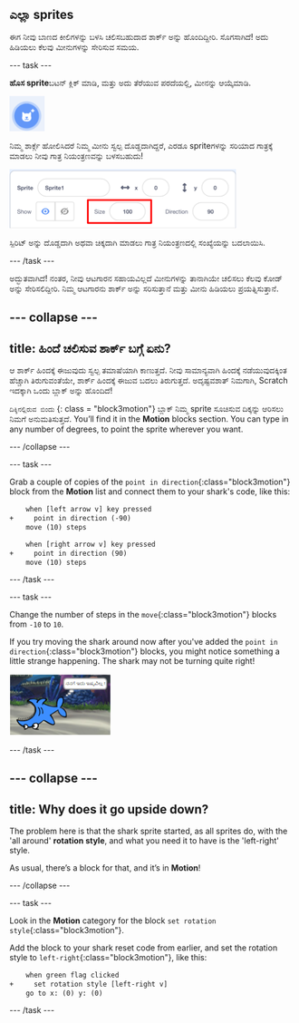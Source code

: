 ## ಎಲ್ಲಾ sprites

ಈಗ ನೀವು ಬಾಣದ ಕೀಲಿಗಳನ್ನು ಬಳಸಿ ಚಲಿಸಬಹುದಾದ ಶಾರ್ಕ್ ಅನ್ನು ಹೊಂದಿದ್ದೀರಿ. ಸೊಗಸಾಗಿದೆ! ಅದು ಹಿಡಿಯಲು ಕೆಲವು ಮೀನುಗಳನ್ನು ಸೇರಿಸುವ ಸಮಯ.

\--- task \---

**ಹೊಸ sprite**ಬಟನ್ ಕ್ಲಿಕ್ ಮಾಡಿ, ಮತ್ತು ಅದು ತೆರೆಯುವ ಪರದೆಯಲ್ಲಿ, ಮೀನನ್ನು ಆಯ್ಕೆಮಾಡಿ.

![ಹೊಸ sprite ಬಟನ್](images/spritesNewFromLibrary.png)

ನಿಮ್ಮ ಶಾರ್ಕ್ಗೆ ಹೋಲಿಸಿದರೆ ನಿಮ್ಮ ಮೀನು ಸ್ವಲ್ಪ ದೊಡ್ಡದಾಗಿದ್ದರೆ, ಎರಡೂ sprite‌ಗಳನ್ನು ಸರಿಯಾದ ಗಾತ್ರಕ್ಕೆ ಮಾಡಲು ನೀವು ಗಾತ್ರ ನಿಯಂತ್ರಣವನ್ನು ಬಳಸಬಹುದು!

![Sprite ಗಾತ್ರ ನಿಯಂತ್ರಣ](images/sprites2.png)

ಸ್ಪಿರಿಟ್ ಅನ್ನು ದೊಡ್ಡದಾಗಿ ಅಥವಾ ಚಿಕ್ಕದಾಗಿ ಮಾಡಲು ಗಾತ್ರ ನಿಯಂತ್ರಣದಲ್ಲಿ ಸಂಖ್ಯೆಯನ್ನು ಬದಲಾಯಿಸಿ.

\--- /task \---

ಅದ್ಭುತವಾಗಿದೆ! ನಂತರ, ನೀವು ಆಟಗಾರನ ಸಹಾಯವಿಲ್ಲದೆ ಮೀನುಗಳನ್ನು ತಾನಾಗಿಯೇ ಚಲಿಸಲು ಕೆಲವು ಕೋಡ್ ಅನ್ನು ಸೇರಿಸಲಿದ್ದೀರಿ. ನಿಮ್ಮ ಆಟಗಾರನು ಶಾರ್ಕ್ ಅನ್ನು ಸರಿಸುತ್ತಾನೆ ಮತ್ತು ಮೀನು ಹಿಡಿಯಲು ಪ್ರಯತ್ನಿಸುತ್ತಾನೆ.

## \--- collapse \---

## title: ಹಿಂದೆ ಚಲಿಸುವ ಶಾರ್ಕ್ ಬಗ್ಗೆ ಏನು?

ಆ ಶಾರ್ಕ್ ಹಿಂದಕ್ಕೆ ಈಜುವುದು ಸ್ವಲ್ಪ ತಮಾಷೆಯಾಗಿ ಕಾಣುತ್ತದೆ. ನೀವು ಸಾಮಾನ್ಯವಾಗಿ ಹಿಂದಕ್ಕೆ ನಡೆಯುವುದಕ್ಕಿಂತ ಹೆಚ್ಚಾಗಿ ತಿರುಗುವಂತೆಯೇ, ಶಾರ್ಕ್ ಹಿಂದಕ್ಕೆ ಈಜುವ ಬದಲು ತಿರುಗುತ್ತದೆ. ಅದೃಷ್ಟವಶಾತ್ ನಿಮಗಾಗಿ, Scratch ಇದಕ್ಕಾಗಿ ಒಂದು ಬ್ಲಾಕ್ ಅನ್ನು ಹೊಂದಿದೆ!

`ದಿಕ್ಕಿನಲ್ಲಿರುವ ಬಿಂದು` {: class = "block3motion"} ಬ್ಲಾಕ್ ನಿಮ್ಮ sprite ಸೂಚಿಸುವ ದಿಕ್ಕನ್ನು ಆರಿಸಲು ನಿಮಗೆ ಅನುಮತಿಸುತ್ತದೆ. You’ll find it in the **Motion** blocks section. You can type in any number of degrees, to point the sprite wherever you want.

\--- /collapse \---

\--- task \---

Grab a couple of copies of the `point in direction`{:class="block3motion"} block from the **Motion** list and connect them to your shark's code, like this:

```blocks3
    when [left arrow v] key pressed
+     point in direction (-90)
    move (10) steps
```

```blocks3
    when [right arrow v] key pressed
+     point in direction (90)
    move (10) steps
```

\--- /task \---

\--- task \---

Change the number of steps in the `move`{:class="block3motion"} blocks from `-10` to `10`.

If you try moving the shark around now after you've added the `point in direction`{:class="block3motion"} blocks, you might notice something a little strange happening. The shark may not be turning quite right!

![ತಲೆಕೆಳಗಾಗಿ ಶಾರ್ಕ್](images/spritesUpsideDown.png)

\--- /task \---

## \--- collapse \---

## title: Why does it go upside down?

The problem here is that the shark sprite started, as all sprites do, with the 'all around' **rotation style**, and what you need it to have is the 'left-right' style.

As usual, there’s a block for that, and it’s in **Motion**!

\--- /collapse \---

\--- task \---

Look in the **Motion** category for the block `set rotation style`{:class="block3motion"}.

Add the block to your shark reset code from earlier, and set the rotation style to `left-right`{:class="block3motion"}, like this:

```blocks3
    when green flag clicked
+     set rotation style [left-right v]
    go to x: (0) y: (0)
```

\--- /task \---